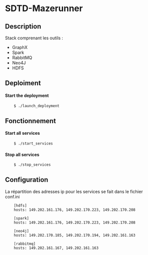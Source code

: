 # SDTD-Mazerunner

## Description

Stack comprenant les outils :
- GraphX
- Spark
- RabbitMQ
- Neo4J
- HDFS

## Deploiment

#### Start the deployment

```bash
    $ ./launch_deployment
```

## Fonctionnement

#### Start all services

```bash
    $ ./start_services
```

#### Stop all services

```bash
    $ ./stop_services
```

## Configuration

La répartition des adresses ip pour les services se fait dans le fichier conf.ini

```
    [hdfs]
    hosts: 149.202.161.176, 149.202.170.223, 149.202.170.208
    
    [spark]
    hosts: 149.202.161.176, 149.202.170.223, 149.202.170.208
    
    [neo4j]
    hosts: 149.202.170.185, 149.202.170.194, 149.202.161.163
    
    [rabbitmq]
    hosts: 149.202.161.167, 149.202.161.163
```
